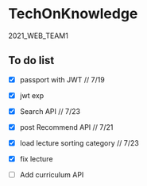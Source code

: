 # TechOnKnowledge

2021_WEB_TEAM1

## To do list

- [x] passport with JWT // 7/19
- [x] jwt exp
- [x] Search API // 7/23
- [x] post Recommend API // 7/21
- [x] load lecture sorting category // 7/23
- [x] fix lecture

- [ ] Add curriculum API
